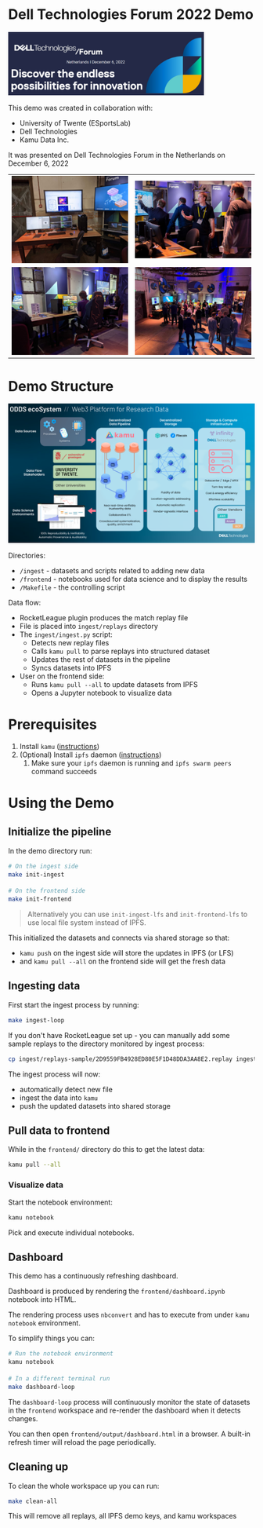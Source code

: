 # Dell Technologies Forum 2022 Demo

<img src="readme/dtf-logo.jpg" width=400/>

This demo was created in collaboration with:
- University of Twente (ESportsLab)
- Dell Technologies
- Kamu Data Inc.

It was presented on Dell Technologies Forum in the Netherlands on December 6, 2022

<table>
<tr>
<td>
<img src="readme/IMG_20221206_122742.jpg" width=350/>
</td>
<td>
<img src="readme/1670444391985.jpeg" width=350/>
</td>
</tr>
<tr>
<td>
<img src="readme/IMG_20221206_163205.jpg" width=350/>
</td>
<td>
<img src="readme/IMG-20221206-WA0011.jpg" width=350/>
</td>
</tr>
</table>


# Demo Structure

![Data Flow](readme/diagram.png)

Directories:
- `/ingest` - datasets and scripts related to adding new data
- `/frontend` - notebooks used for data science and to display the results
- `/Makefile` - the controlling script

Data flow:
- RocketLeague plugin produces the match replay file
- File is placed into `ingest/replays` directory
- The `ingest/ingest.py` script:
  - Detects new replay files
  - Calls `kamu pull` to parse replays into structured dataset
  - Updates the rest of datasets in the pipeline
  - Syncs datasets into IPFS
- User on the frontend side:
  - Runs `kamu pull --all` to update datasets from IPFS
  - Opens a Jupyter notebook to visualize data


# Prerequisites
1. Install `kamu` ([instructions](https://docs.kamu.dev/cli/get-started/installation/))
2. (Optional) Install `ipfs` daemon ([instructions](https://docs.ipfs.tech/install/command-line/#official-distributions))
   1. Make sure your `ipfs` daemon is running and `ipfs swarm peers` command succeeds


# Using the Demo

## Initialize the pipeline
In the demo directory run:
```bash
# On the ingest side
make init-ingest

# On the frontend side
make init-frontend
```

> Alternatively you can use `init-ingest-lfs` and `init-frontend-lfs` to use local file system instead of IPFS.

This initialized the datasets and connects via shared storage so that:
- `kamu push` on the ingest side will store the updates in IPFS (or LFS)
- and `kamu pull --all` on the frontend side will get the fresh data


## Ingesting data
First start the ingest process by running:
```bash
make ingest-loop
```

If you don't have RocketLeague set up - you can manually add some sample replays to the directory monitored by ingest process:
```bash
cp ingest/replays-sample/2D9559FB4928ED80E5F1D48DDA3AA8E2.replay ingest/replays/
```

The ingest process will now:
- automatically detect new file
- ingest the data into `kamu`
- push the updated datasets into shared storage


## Pull data to frontend
While in the `frontend/` directory do this to get the latest data:
```bash
kamu pull --all
```

### Visualize data
Start the notebook environment:
```bash
kamu notebook
```

Pick and execute individual notebooks.


## Dashboard
This demo has a continuously refreshing dashboard.

Dashboard is produced by rendering the `frontend/dashboard.ipynb` notebook into HTML.

The rendering process uses `nbconvert` and has to execute from under `kamu notebook` environment.

To simplify things you can:
```bash
# Run the notebook environment
kamu notebook

# In a different terminal run
make dashboard-loop
```

The `dashboard-loop` process will continuously monitor the state of datasets in the `frontend` workspace and re-render the dashboard when it detects changes.

You can then open `frontend/output/dashboard.html` in a browser. A built-in refresh timer will reload the page periodically.


## Cleaning up
To clean the whole workspace up you can run:
```bash
make clean-all
```

This will remove all replays, all IPFS demo keys, and kamu workspaces
